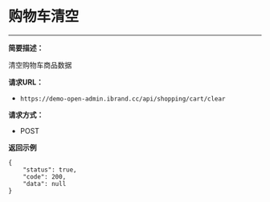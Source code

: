  # 购物车清空
 
 ****  
     
**简要描述：** 

清空购物车商品数据

**请求URL：** 

- `https://demo-open-admin.ibrand.cc/api/shopping/cart/clear`
  
**请求方式：**
- POST 


 **返回示例**

``` 
{
    "status": true,
    "code": 200,
    "data": null
}
```


